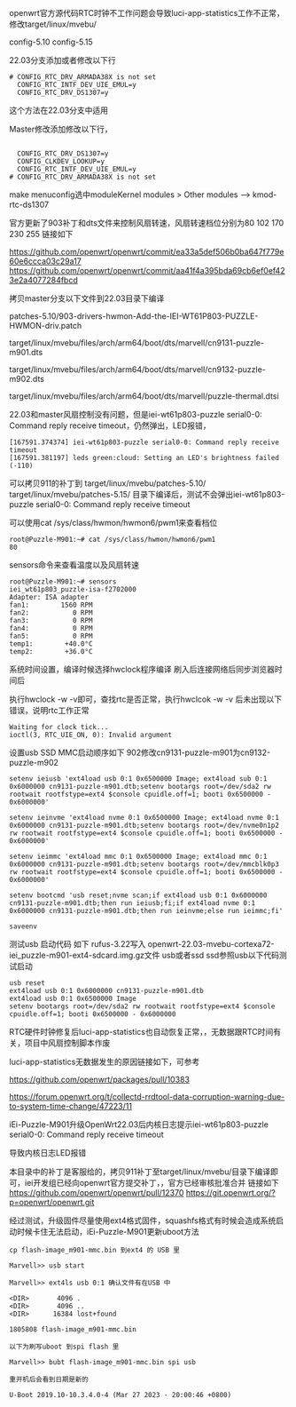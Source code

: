 openwrt官方源代码RTC时钟不工作问题会导致luci-app-statistics工作不正常，修改target/linux/mvebu/

config-5.10
config-5.15

22.03分支添加或者修改以下行

```
# CONFIG_RTC_DRV_ARMADA38X is not set
  CONFIG_RTC_INTF_DEV_UIE_EMUL=y
  CONFIG_RTC_DRV_DS1307=y

```

这个方法在22.03分支中适用

Master修改添加修改以下行， 

```

  CONFIG_RTC_DRV_DS1307=y
  CONFIG_CLKDEV_LOOKUP=y 
  CONFIG_RTC_INTF_DEV_UIE_EMUL=y
# CONFIG_RTC_DRV_ARMADA38X is not set

```

make menuconfig选中moduleKernel modules > Other modules --> kmod-rtc-ds1307

官方更新了903补丁和dts文件来控制风扇转速，风扇转速档位分别为80 102 170 230 255 链接如下

https://github.com/openwrt/openwrt/commit/ea33a5def506b0ba647f779e60e6ccca03c29a17
https://github.com/openwrt/openwrt/commit/aa41f4a395bda69cb6ef0ef423e2a4077284fbcd

拷贝master分支以下文件到22.03目录下编译

patches-5.10/903-drivers-hwmon-Add-the-IEI-WT61P803-PUZZLE-HWMON-driv.patch

target/linux/mvebu/files/arch/arm64/boot/dts/marvell/cn9131-puzzle-m901.dts

target/linux/mvebu/files/arch/arm64/boot/dts/marvell/cn9132-puzzle-m902.dts

target/linux/mvebu/files/arch/arm64/boot/dts/marvell/puzzle-thermal.dtsi

22.03和master风扇控制没有问题，但是iei-wt61p803-puzzle serial0-0: Command reply receive timeout，仍然弹出，LED报错，

```
[167591.374374] iei-wt61p803-puzzle serial0-0: Command reply receive timeout
[167591.381197] leds green:cloud: Setting an LED's brightness failed (-110)
```

可以拷贝911的补丁到 
target/linux/mvebu/patches-5.10/
target/linux/mvebu/patches-5.15/
目录下编译后，测试不会弹出iei-wt61p803-puzzle serial0-0: Command reply receive timeout

可以使用cat /sys/class/hwmon/hwmon6/pwm1来查看档位

```
root@Puzzle-M901:~# cat /sys/class/hwmon/hwmon6/pwm1
80
```
sensors命令来查看温度以及风扇转速

```
root@Puzzle-M901:~# sensors
iei_wt61p803_puzzle-isa-f2702000
Adapter: ISA adapter
fan1:        1560 RPM
fan2:           0 RPM
fan3:           0 RPM
fan4:           0 RPM
fan5:           0 RPM
temp1:        +40.0°C
temp2:        +36.0°C
```

系统时间设置，编译时候选择hwclock程序编译   刷入后连接网络后同步浏览器时间后

执行hwclock -w -v即可，查找rtc是否正常，执行hwclcok -w -v 后未出现以下错误，说明rtc工作正常


```
Waiting for clock tick...
ioctl(3, RTC_UIE_ON, 0): Invalid argument

```

设置usb SSD MMC启动顺序如下 902修改cn9131-puzzle-m901为cn9132-puzzle-m902

```
setenv ieiusb 'ext4load usb 0:1 0x6500000 Image; ext4load sub 0:1 0x6000000 cn9131-puzzle-m901.dtb;setenv bootargs root=/dev/sda2 rw rootwait rootfstype=ext4 $console cpuidle.off=1; booti 0x6500000 - 0x6000000'

setenv ieinvme 'ext4load nvme 0:1 0x6500000 Image; ext4load nvme 0:1 0x6000000 cn9131-puzzle-m901.dtb;setenv bootargs root=/dev/nvme0n1p2 rw rootwait rootfstype=ext4 $console cpuidle.off=1; booti 0x6500000 - 0x6000000'

setenv ieimmc 'ext4load mmc 0:1 0x6500000 Image; ext4load mmc 0:1 0x6000000 cn9131-puzzle-m901.dtb;setenv bootargs root=/dev/mmcblk0p3 rw rootwait rootfstype=ext4 $console cpuidle.off=1; booti 0x6500000 - 0x6000000'

setenv bootcmd 'usb reset;nvme scan;if ext4load usb 0:1 0x6000000 cn9131-puzzle-m901.dtb;then run ieiusb;fi;if ext4load nvme 0:1 0x6000000 cn9131-puzzle-m901.dtb;then run ieinvme;else run ieimmc;fi'

saveenv

```

测试usb 启动代码  如下  rufus-3.22写入 openwrt-22.03-mvebu-cortexa72-iei_puzzle-m901-ext4-sdcard.img.gz文件 usb或者ssd
ssd参照usb以下代码测试启动

```
usb reset
ext4load usb 0:1 0x6000000 cn9131-puzzle-m901.dtb
ext4load usb 0:1 0x6500000 Image 
setenv bootargs root=/dev/sda2 rw rootwait rootfstype=ext4 $console cpuidle.off=1; booti 0x6500000 - 0x6000000

```

RTC硬件时钟修复后luci-app-statistics也自动恢复正常，，无数据跟RTC时间有关，项目中风扇控制脚本作废

luci-app-statistics无数据发生的原因链接如下，可参考

https://github.com/openwrt/packages/pull/10383

https://forum.openwrt.org/t/collectd-rrdtool-data-corruption-warning-due-to-system-time-change/47223/11

 

iEi-Puzzle-M901升级OpenWrt22.03后内核日志提示iei-wt61p803-puzzle serial0-0: Command reply receive timeout

导致内核日志LED报错

本目录中的补丁是客服给的，拷贝911补丁至target/linux/mvebu/目录下编译即可，iei开发组已经向openwrt官方提交补丁，，官方已经审核批准合并
链接如下
https://github.com/openwrt/openwrt/pull/12370
https://git.openwrt.org/?p=openwrt/openwrt.git


经过测试，升级固件尽量使用ext4格式固件，squashfs格式有时候会造成系统启动时候卡住无法启动，iEi-Puzzle-M901更新uboot方法

```
cp flash-image_m901-mmc.bin 到ext4 的 USB 里

Marvell>> usb start

Marvell>> ext4ls usb 0:1 确认文件有在USB 中

<DIR>       4096 .
<DIR>       4096 ..
<DIR>      16384 lost+found

1805808 flash-image_m901-mmc.bin

以下为刷写uboot 到spi flash 里

Marvell>> bubt flash-image_m901-mmc.bin spi usb

重开机后会看到日期是新的

U-Boot 2019.10-10.3.4.0-4 (Mar 27 2023 - 20:00:46 +0800)
```





